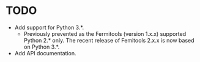 # TODO

* Add support for Python 3.*.
  * Previously prevented as the Fermitools (version 1.x.x) supported Python 2.* only. The recent release of Femitools 2.x.x is now based on Python 3.*.
* Add API documentation.
